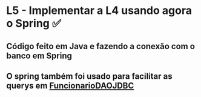 # L5 - Implementar a L4 usando agora o Spring ✅ 

## Código feito em Java e fazendo a conexão com o banco em Spring  

## O spring também foi usado para facilitar as querys em [FuncionarioDAOJDBC](https://github.com/brunossales/Desenvolvimento-de-Software-Para-Persistencia/blob/main/L5/src/main/java/com/l5ps/L5/DAO/FuncionarioDAOJDBC.java)